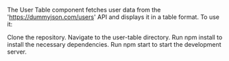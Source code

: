 The User Table component fetches user data from the 'https://dummyjson.com/users' API and displays it in a table format. To use it:

Clone the repository.
Navigate to the user-table directory.
Run npm install to install the necessary dependencies.
Run npm start to start the development server.
